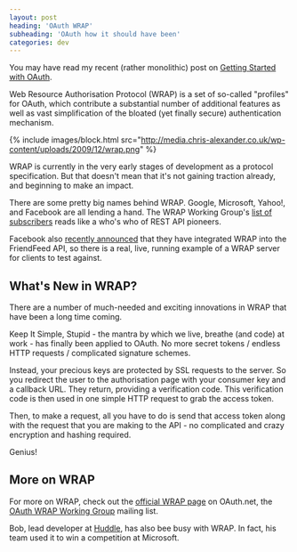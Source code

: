 ```yaml
---
layout: post
heading: 'OAuth WRAP'
subheading: 'OAuth how it should have been'
categories: dev
---
```


You may have read my recent (rather monolithic) post on [Getting Started with OAuth](/on-engineering/dev/demystifying-oauth/).

Web Resource Authorisation Protocol (WRAP) is a set of so-called "profiles" for OAuth, which contribute a substantial number of additional features as well as vast simplification of the bloated (yet finally secure) authentication mechanism.

{% include images/block.html src="http://media.chris-alexander.co.uk/wp-content/uploads/2009/12/wrap.png" %}

WRAP is currently in the very early stages of development as a protocol specification. But that doesn't mean that it's not gaining traction already, and beginning to make an impact.

There are some pretty big names behind WRAP. Google, Microsoft, Yahoo!, and Facebook are all lending a hand. The WRAP Working Group's [list of subscribers](http://groups.google.com/group/oauth-wrap-wg/members) reads like a who's who of REST API pioneers.

Facebook also [recently announced](https://web.archive.org/web/20091223051108/http://developers.facebook.com/news.php?blog=1&story=350) that they have integrated WRAP into the FriendFeed API, so there is a real, live, running example of a WRAP server for clients to test against.

## What's New in WRAP?

There are a number of much-needed and exciting innovations in WRAP that have been a long time coming.

Keep It Simple, Stupid - the mantra by which we live, breathe (and code) at work - has finally been applied to OAuth. No more secret tokens / endless HTTP requests / complicated signature schemes.

Instead, your precious keys are protected by SSL requests to the server. So you redirect the user to the authorisation page with your consumer key and a callback URL. They return, providing a verification code. This verification code is then used in one simple HTTP request to grab the access token.

Then, to make a request, all you have to do is send that access token along with the request that you are making to the API - no complicated and crazy encryption and hashing required.

Genius!

## More on WRAP

For more on WRAP, check out the [official WRAP page](http://wiki.oauth.net/OAuth-WRAP) on OAuth.net, the [OAuth WRAP Working Group](http://groups.google.com/group/oauth-wrap-wg) mailing list.

Bob, lead developer at [Huddle](http://www.huddle.net), has also bee busy with WRAP. In fact, his team used it to win a competition at Microsoft.
